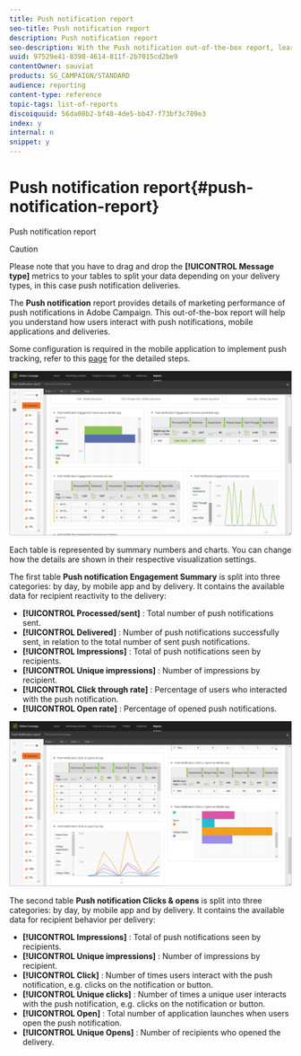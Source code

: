 ```yaml
---
title: Push notification report
seo-title: Push notification report
description: Push notification report
seo-description: With the Push notification out-of-the-box report, learn about the success of your push notifications.
uuid: 97529e41-8398-4614-811f-2b7015cd2be9
contentOwner: sauviat
products: SG_CAMPAIGN/STANDARD
audience: reporting
content-type: reference
topic-tags: list-of-reports
discoiquuid: 56da08b2-bf48-4de5-bb47-f73bf3c789e3
index: y
internal: n
snippet: y
---
```


# Push notification report{#push-notification-report}

Push notification report

>[!CAUTION]
>
>Please note that you have to drag and drop the **[!UICONTROL Message type]** metrics to your tables to split your data depending on your delivery types, in this case push notification deliveries.

The **Push notification** report provides details of marketing performance of push notifications in Adobe Campaign. This out-of-the-box report will help you understand how users interact with push notifications, mobile applications and deliveries.

Some configuration is required in the mobile application to implement push tracking, refer to this [page](https://helpx.adobe.com/campaign/kb/push-tracking.html) for the detailed steps.

![](assets/dynamic_report_push.png)

Each table is represented by summary numbers and charts. You can change how the details are shown in their respective visualization settings.

The first table **Push notification Engagement Summary** is split into three categories: by day, by mobile app and by delivery. It contains the available data for recipient reactivity to the delivery:

* **[!UICONTROL Processed/sent]** : Total number of push notifications sent.
* **[!UICONTROL Delivered]** : Number of push notifications successfully sent, in relation to the total number of sent push notifications.
* **[!UICONTROL Impressions]** : Total of push notifications seen by recipients. 
* **[!UICONTROL Unique impressions]** : Number of impressions by recipient.
* **[!UICONTROL Click through rate]** : Percentage of users who interacted with the push notification.
* **[!UICONTROL Open rate]** : Percentage of opened push notifications.

![](assets/dynamic_report_push_2.png)

The second table **Push notification Clicks & opens** is split into three categories: by day, by mobile app and by delivery. It contains the available data for recipient behavior per delivery:

* **[!UICONTROL Impressions]** : Total of push notifications seen by recipients. 
* **[!UICONTROL Unique impressions]** : Number of impressions by recipient.
* **[!UICONTROL Click]** : Number of times users interact with the push notification, e.g. clicks on the notification or button.
* **[!UICONTROL Unique clicks]** : Number of times a unique user interacts with the push notification, e.g. clicks on the notification or button.
* **[!UICONTROL Open]** : Total number of application launches when users open the push notification.
* **[!UICONTROL Unique Opens]** : Number of recipients who opened the delivery.

